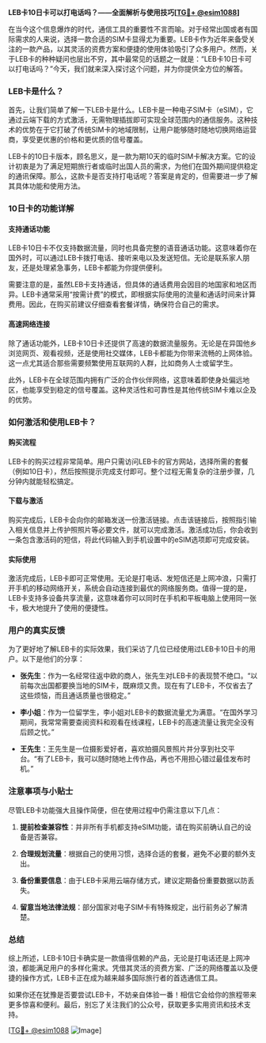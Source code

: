 **LEB卡10日卡可以打电话吗？——全面解析与使用技巧[[TG💪+ @esim1088](https://t.me/s/esim1088)]**

在当今这个信息爆炸的时代，通信工具的重要性不言而喻。对于经常出国或者有国际需求的人来说，选择一款合适的SIM卡显得尤为重要。LEB卡作为近年来备受关注的一款产品，以其灵活的资费方案和便捷的使用体验吸引了众多用户。然而，关于LEB卡的种种疑问也层出不穷，其中最常见的话题之一就是：“LEB卡10日卡可以打电话吗？”今天，我们就来深入探讨这个问题，并为你提供全方位的解答。

### LEB卡是什么？

首先，让我们简单了解一下LEB卡是什么。LEB卡是一种电子SIM卡（eSIM），它通过云端下载的方式激活，无需物理插拔即可实现全球范围内的通信服务。这种技术的优势在于它打破了传统SIM卡的地域限制，让用户能够随时随地切换网络运营商，享受更优惠的价格和更优质的信号覆盖。

LEB卡的10日卡版本，顾名思义，是一款为期10天的临时SIM卡解决方案。它的设计初衷是为了满足短期旅行者或临时出国人员的需求，为他们在国外期间提供稳定的通讯保障。那么，这款卡是否支持打电话呢？答案是肯定的，但需要进一步了解其具体功能和使用方法。

### 10日卡的功能详解

#### 支持通话功能

LEB卡10日卡不仅支持数据流量，同时也具备完整的语音通话功能。这意味着你在国外时，可以通过LEB卡拨打电话、接听来电以及发送短信。无论是联系家人朋友，还是处理紧急事务，LEB卡都能为你提供便利。

需要注意的是，虽然LEB卡支持通话，但具体的通话费用会因目的地国家和地区而异。LEB卡通常采用“按需计费”的模式，即根据实际使用的流量和通话时间来计算费用。因此，在购买前建议仔细查看套餐详情，确保符合自己的需求。

#### 高速网络连接

除了通话功能外，LEB卡10日卡还提供了高速的数据流量服务。无论是在异国他乡浏览网页、观看视频，还是使用社交媒体，LEB卡都能为你带来流畅的上网体验。这一点尤其适合那些需要频繁使用互联网的人群，比如商务人士或留学生。

此外，LEB卡在全球范围内拥有广泛的合作伙伴网络，这意味着即使身处偏远地区，也能享受到稳定的信号覆盖。这种灵活性和可靠性是其他传统SIM卡难以企及的优势。

### 如何激活和使用LEB卡？

#### 购买流程

LEB卡的购买过程非常简单。用户只需访问LEB卡的官方网站，选择所需的套餐（例如10日卡），然后按照提示完成支付即可。整个过程无需复杂的注册步骤，几分钟内就能轻松搞定。

#### 下载与激活

购买完成后，LEB卡会向你的邮箱发送一份激活链接。点击该链接后，按照指引输入相关信息并上传护照照片等必要文件，就可以完成激活。激活成功后，你会收到一条包含激活码的短信，将此代码输入到手机设置中的eSIM选项即可完成安装。

#### 实际使用

激活完成后，LEB卡即可正常使用。无论是打电话、发短信还是上网冲浪，只需打开手机的移动网络开关，系统会自动连接到最优的网络服务商。值得一提的是，LEB卡支持多设备共享流量，这意味着你可以同时在手机和平板电脑上使用同一张卡，极大地提升了使用的便捷性。

### 用户的真实反馈

为了更好地了解LEB卡的实际效果，我们采访了几位已经使用过LEB卡10日卡的用户。以下是他们的分享：

- **张先生**：作为一名经常往返中欧的商人，张先生对LEB卡的表现赞不绝口。“以前每次出国都要换当地的SIM卡，既麻烦又贵。现在有了LEB卡，不仅省去了这些烦恼，而且通话质量也很稳定。”
  
- **李小姐**：作为一位留学生，李小姐对LEB卡的数据流量尤为满意。“在国外学习期间，我常常需要查阅资料和观看在线课程，LEB卡的高速流量让我完全没有后顾之忧。”

- **王先生**：王先生是一位摄影爱好者，喜欢拍摄风景照片并分享到社交平台。“有了LEB卡，我可以随时随地上传作品，再也不用担心错过最佳发布时机。”

### 注意事项与小贴士

尽管LEB卡功能强大且操作简便，但在使用过程中仍需注意以下几点：

1. **提前检查兼容性**：并非所有手机都支持eSIM功能，请在购买前确认自己的设备是否兼容。
   
2. **合理规划流量**：根据自己的使用习惯，选择合适的套餐，避免不必要的额外支出。

3. **备份重要信息**：由于LEB卡采用云端存储方式，建议定期备份重要数据以防丢失。

4. **留意当地法律法规**：部分国家对电子SIM卡有特殊规定，出行前务必了解清楚。

### 总结

综上所述，LEB卡10日卡确实是一款值得信赖的产品，无论是打电话还是上网冲浪，都能满足用户的多样化需求。凭借其灵活的资费方案、广泛的网络覆盖以及便捷的操作方式，LEB卡正在成为越来越多国际旅行者的首选通信工具。

如果你还在犹豫是否要尝试LEB卡，不妨亲自体验一番！相信它会给你的旅程带来更多惊喜和便利。最后，别忘了关注我们的公众号，获取更多实用资讯和技术支持。

[[TG💪+ @esim1088](https://t.me/s/esim1088) ![Image](https://i.postimg.cc/4NQfJmqS/Snipaste-2025-05-13-00-14-12.png)]